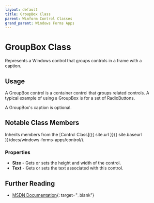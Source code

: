 ```yaml
---
layout: default
title: GroupBox Class
parent: Winform Control Classes
grand_parent: Windows Forms Apps
---
```


# GroupBox Class

Represents a Windows control that groups controls in a frame with a caption.

## Usage

A GroupBox control is a container control that groups related controls. A typical example of using a GroupBox is for a set of RadioButtons.

A GroupBox's caption is optional.

## Notable Class Members

Inherits members from the [Control Class]({{ site.url }}{{ site.baseurl }}/docs/windows-forms-apps/control/).

### Properties

* **Size** - Gets or sets the height and width of the control.
* **Text** - Gets or sets the text associated with this control.

## Further Reading

* [MSDN Documentation](https://docs.microsoft.com/en-us/dotnet/api/system.windows.forms.groupbox){: target="_blank"}
